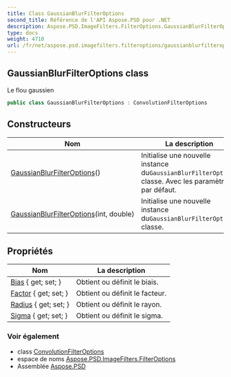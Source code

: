 ```yaml
---
title: Class GaussianBlurFilterOptions
second_title: Référence de l'API Aspose.PSD pour .NET
description: Aspose.PSD.ImageFilters.FilterOptions.GaussianBlurFilterOptions classe. Le flou gaussien
type: docs
weight: 4710
url: /fr/net/aspose.psd.imagefilters.filteroptions/gaussianblurfilteroptions/
---
```

## GaussianBlurFilterOptions class

Le flou gaussien

```csharp
public class GaussianBlurFilterOptions : ConvolutionFilterOptions
```

## Constructeurs

| Nom | La description |
| --- | --- |
| [GaussianBlurFilterOptions](gaussianblurfilteroptions/#constructor)() | Initialise une nouvelle instance du`GaussianBlurFilterOptions` classe. Avec les paramètres par défaut. |
| [GaussianBlurFilterOptions](gaussianblurfilteroptions/#constructor_1)(int, double) | Initialise une nouvelle instance du`GaussianBlurFilterOptions` classe. |

## Propriétés

| Nom | La description |
| --- | --- |
| [Bias](../../aspose.psd.imagefilters.filteroptions/convolutionfilteroptions/bias/) { get; set; } | Obtient ou définit le biais. |
| [Factor](../../aspose.psd.imagefilters.filteroptions/convolutionfilteroptions/factor/) { get; set; } | Obtient ou définit le facteur. |
| [Radius](../../aspose.psd.imagefilters.filteroptions/gaussianblurfilteroptions/radius/) { get; set; } | Obtient ou définit le rayon. |
| [Sigma](../../aspose.psd.imagefilters.filteroptions/gaussianblurfilteroptions/sigma/) { get; set; } | Obtient ou définit le sigma. |

### Voir également

* class [ConvolutionFilterOptions](../convolutionfilteroptions/)
* espace de noms [Aspose.PSD.ImageFilters.FilterOptions](../../aspose.psd.imagefilters.filteroptions/)
* Assemblée [Aspose.PSD](../../)


